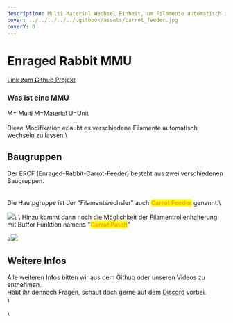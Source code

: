 ```yaml
---
description: Multi Material Wechsel Einheit, um Filamente automatisch zu wechseln
cover: ../../../../../.gitbook/assets/carrot_feeder.jpg
coverY: 0
---
```


# Enraged Rabbit MMU

[Link zum Github Projekt](https://github.com/EtteGit/EnragedRabbitProject)

### Was ist eine MMU

M= Multi M=Material U=Unit\
\
Diese Modifikation erlaubt es verschiedene Filamente automatisch wechseln zu lassen.\


## Baugruppen

Der ERCF (Enraged-Rabbit-Carrot-Feeder) besteht aus zwei verschiedenen Baugruppen.\
\
\
Die Hautpgruppe ist der "Filamentwechsler" auch <mark style="color:orange;">**Carrot Feeder**</mark> genannt.\ <mark style="color:blue;"></mark>

![](../../../../../.gitbook/assets/carrot\_feeder.jpg)<mark style="color:blue;"></mark>\ <mark style="color:blue;"></mark>\ <mark style="color:blue;"></mark>Hinzu kommt dann noch die Möglichkeit der Filamentrollenhalterung mit Buffer Funktion namens "<mark style="color:orange;">**Carrot Patch**</mark>"

a![](../../../../../.gitbook/assets/carrot\_patch.jpg)

## Weitere Infos

Alle weiteren Infos bitten wir aus dem Github oder unseren Videos zu entnehmen.\
Habt ihr dennoch Fragen, schaut doch gerne auf dem [Discord](https://discord.gg/2vEVdejeBZ) vorbei.\
\












\


###

###



